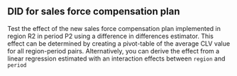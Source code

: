 ## DID for sales force compensation plan

Test the effect of the new sales force compensation plan implemented in region R2 in period P2 using a difference in differences estimator. This effect can be determined by creating a pivot-table of the average CLV value for all region-period pairs. Alternatively, you can derive the effect from a linear regression estimated with an interaction effects between `region` and `period` 